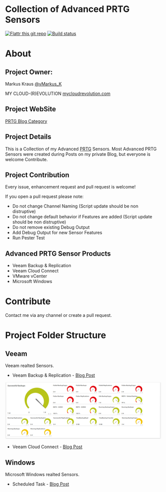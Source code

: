 Collection of Advanced PRTG Sensors
===================================
[![Flattr this git repo](http://api.flattr.com/button/flattr-badge-large.png)](https://flattr.com/submit/auto?user_id=vMarkus_K&url=https://github.com/mycloudrevolution/Advanced-PRTG-Sensors&title=Advanced-PRTG-Sensors&language=Powershell&tags=github&category=software)
[![Build status](https://ci.appveyor.com/api/projects/status/u6d6wrj8y07k7twq/branch/master?svg=true)](https://ci.appveyor.com/project/mycloudrevolution/advanced-prtg-sensors/branch/master)

# About

## Project Owner:

Markus Kraus [@vMarkus_K](https://twitter.com/vMarkus_K)

MY CLOUD-(R)EVOLUTION [mycloudrevolution.com](http://mycloudrevolution.com/)

## Project WebSite

[PRTG Blog Category](http://mycloudrevolution.com/category/prtg/)

## Project Details

This is a Collection of my Advanced [PRTG](https://www.de.paessler.com/prtg/) Sensors.
Most Advanced PRTG Sensors were created during Posts on my private Blog, but everyone is welcome Contribute.

## Project Contribution

Every issue, enhancement request and pull request is welcome!

If you open a pull request please note:
+ Do not change Channel Naming (Script update should be non distruptive)
+ Do not change default behavior if Features are added (Script update should be non distruptive)
+ Do not remove existing Debug Output
+ Add Debug Output for new Sensor Features
+ Run Pester Test
## Advanced PRTG Sensor Products

+ Veeam Backup & Replication
+ Veeam Cloud Connect
+ VMware vCenter
+ Microsoft Windows

# Contribute

Contact me via any channel or create a pull request.

# Project Folder Structure

## Veeam

Veeam realted Sensors.

+ Veeam Backup & Replication - [Blog Post](http://mycloudrevolution.com/2016/03/21/veeam-prtg-sensor-reloaded/)

![PRTG-VeeamBRStats](/media/PRTG-VeeamBRStats.png)

+ Veeam Cloud Connect - [Blog Post](http://mycloudrevolution.com/2016/08/16/prtg-veeam-cloud-connect-monitoring/)

## Windows

Microsoft Windows realted Sensors.

+ Scheduled Task - [Blog Post](http://mycloudrevolution.com/2016/09/15/prtg-advanced-scheduled-task-sensor/)